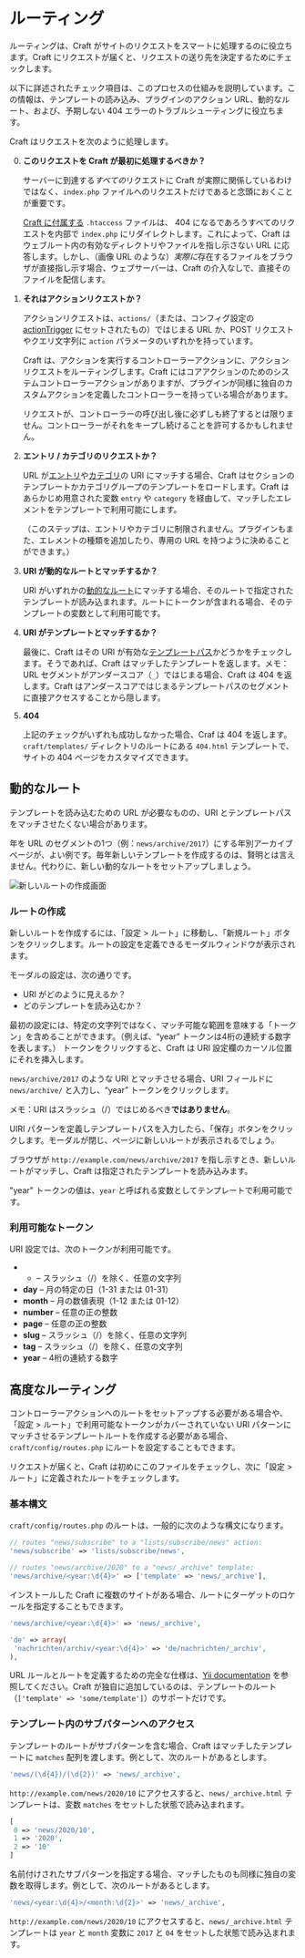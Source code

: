 ルーティング
=======

ルーティングは、Craft がサイトのリクエストをスマートに処理するのに役立ちます。Craft にリクエストが届くと、リクエストの送り先を決定するためにチェックします。

以下に詳述されたチェック項目は、このプロセスの仕組みを説明しています。この情報は、テンプレートの読み込み、プラグインのアクション URL、動的なルート、および、予期しない 404 エラーのトラブルシューティングに役立ちます。

Craft はリクエストを次のように処理します。

0. **このリクエストを Craft が最初に処理するべきか？**

   サーバーに到達する*すべての*リクエストに Craft が実際に関係しているわけではなく、`index.php` ファイルへのリクエストだけであると念頭におくことが重要です。

   [Craft に付属する](https://craftcms.com/support/remove-index.php) `.htaccess` ファイルは、 404 になるであろうすべてのリクエストを内部で `index.php` にリダイレクトします。これによって、Craft はウェブルート内の有効なディレクトリやファイルを指し示さない URL に応答します。しかし、（画像 URL のような）*実際に*存在するファイルをブラウザが直接指し示す場合、ウェブサーバーは、Craft の介入なしで、直接そのファイルを配信します。

1. **それはアクションリクエストか？**

   アクションリクエストは、`actions/`（または、コンフィグ設定の [actionTrigger](https://docs.craftcms.com/api/v3/craft-config-generalconfig.html#$actionTrigger-detail) にセットされたもの）ではじまる URL か、POST リクエストやクエリ文字列に `action` パラメータのいずれかを持っています。

   Craft は、アクションを実行するコントローラーアクションに、アクションリクエストをルーティングします。Craft にはコアアクションのためのシステムコントローラーアクションがありますが、プラグインが同様に独自のカスタムアクションを定義したコントローラーを持っている場合があります。

   リクエストが、コントローラーの呼び出し後に必ずしも終了するとは限りません。コントローラーがそれをキープし続けることを許可するかもしれません。

2. **エントリ / カテゴリのリクエストか？**

   URL が[エントリ](sections-and-entries.md)や[カテゴリ](categories.md)の URI にマッチする場合、Craft はセクションのテンプレートかカテゴリグループのテンプレートをロードします。Craft はあらかじめ用意された変数 `entry` や `category` を経由して、マッチしたエレメントをテンプレートで利用可能にします。

   （このステップは、エントリやカテゴリに制限されません。プラグインもまた、エレメントの種類を追加したり、専用の URL を持つように決めることができます。）

3. **URI が動的なルートとマッチするか？**

   URI がいずれかの[動的なルート](#dynamic-routes)にマッチする場合、そのルートで指定されたテンプレートが読み込まれます。ルートにトークンが含まれる場合、そのテンプレートの変数として利用可能です。

4. **URI がテンプレートとマッチするか？**

   最後に、Craft はその URI が有効な[テンプレートパス](templating-overview.md#template-paths)かどうかをチェックします。そうであれば、Craft はマッチしたテンプレートを返します。メモ：URL セグメントがアンダースコア（`_`）ではじまる場合、Craft は 404 を返します。Craft はアンダースコアではじまるテンプレートパスのセグメントに直接アクセスすることから隠します。

5. **404**

   上記のチェックがいずれも成功しなかった場合、Craf は 404 を返します。`craft/templates/` ディレクトリのルートにある `404.html` テンプレートで、サイトの 404 ページをカスタマイズできます。

## 動的なルート

テンプレートを読み込むための URL が必要なものの、URI とテンプレートパスをマッチさせたくない場合があります。

年を URL のセグメントの1つ（例：`news/archive/2017`）にする年別アーカイブページが、よい例です。毎年新しいテンプレートを作成するのは、賢明とは言えません。代わりに、新しい動的なルートをセットアップしましょう。

![新しいルートの作成画面](images/routing-creating-new-route.png)

### ルートの作成

新しいルートを作成するには、「設定 > ルート」に移動し、「新規ルート」ボタンをクリックします。ルートの設定を定義できるモーダルウィンドウが表示されます。

モーダルの設定は、次の通りです。

* URI がどのように見えるか？
* どのテンプレートを読み込むか？

最初の設定には、特定の文字列ではなく、マッチ可能な範囲を意味する「トークン」を含めることができます。（例えば、“year” トークンは4桁の連続する数字を表します。） トークンをクリックすると、Craft は URI 設定欄のカーソル位置にそれを挿入します。

`news/archive/2017` のような URI とマッチさせる場合、URI フィールドに `news/archive/` と入力し、“year” トークンをクリックします。

メモ：URI はスラッシュ（/）ではじめるべき**ではありません**。 

UIRI パターンを定義しテンプレートパスを入力したら、「保存」ボタンをクリックします。モーダルが閉じ、ページに新しいルートが表示されるでしょう。

ブラウザが `http://example.com/news/archive/2017` を指し示すとき、新しいルートがマッチし、Craft は指定されたテンプレートを読み込みます。

"year" トークンの値は、`year` と呼ばれる変数としてテンプレートで利用可能です。

### 利用可能なトークン

URI 設定では、次のトークンが利用可能です。

* * – スラッシュ（/）を除く、任意の文字列
* **day** – 月の特定の日（1-31 または 01-31）
* **month** – 月の数値表現（1-12 または 01-12）
* **number** – 任意の正の整数
* **page** – 任意の正の整数
* **slug** – スラッシュ（/）を除く、任意の文字列
* **tag** – スラッシュ（/）を除く、任意の文字列
* **year** – 4桁の連続する数字

## 高度なルーティング

コントローラーアクションへのルートをセットアップする必要がある場合や、「設定 > ルート」で利用可能なトークンがカバーされていない URI パターンにマッチさせるテンプレートルートを作成する必要がある場合、`craft/config/routes.php` にルートを設定することもできます。

リクエストが届くと、Craft は初めにこのファイルをチェックし、次に「設定 > ルート」に定義されたルートをチェックします。

### 基本構文

`craft/config/routes.php` のルートは、一般的に次のような構文になります。

```php
// routes "news/subscribe" to a "lists/subscribe/news" action:
'news/subscribe' => 'lists/subscribe/news',

// routes "news/archive/2020" to a "news/_archive" template:
'news/archive/<year:\d{4}>' => ['template' => 'news/_archive'],
```

インストールした Craft に複数のサイトがある場合、ルートにターゲットのロケールを指定することもできます。

```php
'news/archive/<year:\d{4}>' => 'news/_archive',

'de' => array(
 'nachrichten/archiv/<year:\d{4}>' => 'de/nachrichten/_archiv',
),
```

URL ルールとルートを定義するための完全な仕様は、[Yii documentation](https://www.yiiframework.com/doc/guide/2.0/en/runtime-routing#using-pretty-urls) を参照してください。Craft が独自に追加しているのは、テンプレートのルート（`['template' => 'some/template']`）のサポートだけです。

### テンプレート内のサブパターンへのアクセス

テンプレートのルートがサブパターンを含む場合、Craft はマッチしたテンプレートに `matches` 配列を渡します。例として、次のルートがあるとします。

```php
'news/(\d{4})/(\d{2})' => 'news/_archive',
```

`http://example.com/news/2020/10` にアクセスすると、`news/_archive.html` テンプレートは、変数 `matches` をセットした状態で読み込まれます。

```php
[
 0 => 'news/2020/10',
 1 => '2020',
 2 => '10'
]
```

名前付けされたサブパターンを指定する場合、マッチしたものも同様に独自の変数を取得します。例として、次のルートがあるとします。

```php
'news/<year:\d{4}>/<month:\d{2}>' => 'news/_archive',
```

`http://example.com/news/2020/10` にアクセスすると、`news/_archive.html` テンプレートは `year` と `month` 変数に `2017` と `04` をセットした状態で読み込まれます。

